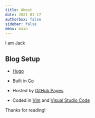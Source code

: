 ```yaml
---
title: About
date: 2021-01-17
authorbox: false
sidebar: false
menu: main
---
```


I am Jack


## Blog Setup

* [Hugo][hugo]

* Built in [Go](http://golang.org/)
* Hosted by [GitHub Pages][ghp]
* Coded in [Vim][vim] and [Visual Studio Code][vsc]

Thanks for reading!

[vsc]:  https://code.visualstudio.com/
[vim]:  http://vim.org
[hugo]: http://gohugo.io/
[ghp]:  https://pages.github.com/